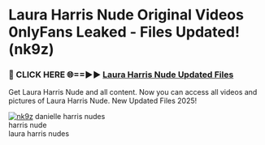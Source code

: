 # Laura Harris Nude Original Videos 0nlyFans Leaked - Files Updated! (nk9z)

<h3>🔴 CLICK HERE 🌐==►► <a href="https://tinyurl.com/yc6ubb5a" rel="nofollow">Laura Harris Nude Updated Files</a></h3>

Get Laura Harris Nude and all content. Now you can access all videos and pictures of Laura Harris Nude. New Updated Files 2025!

[![nk9z](https://i.imgur.com/7eu0CRL.gif)](https://tinyurl.com/yc6ubb5a)
danielle harris nudes<br>
harris nude<br>
laura harris nudes